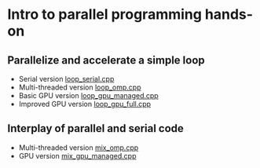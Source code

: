 # Intro to parallel programming hands-on

## Parallelize and accelerate a simple loop

- Serial version [loop_serial.cpp](./loop_serial.cpp)
- Multi-threaded version [loop_omp.cpp](./loop_omp.cpp)
- Basic GPU version [loop_gpu_managed.cpp](./loop_gpu_managed.cpp)
- Improved GPU version [loop_gpu_full.cpp](./loop_gpu_full.cpp)

## Interplay of parallel and serial code

- Multi-threaded version [mix_omp.cpp](./mix_omp.cpp)
- GPU version [mix_gpu_managed.cpp](./mix_gpu_managed.cpp)


